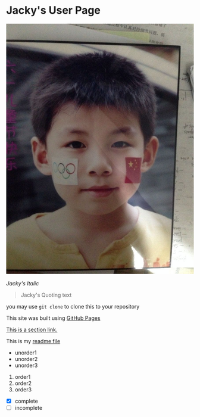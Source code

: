 # Jacky's User Page

![Jacky Profile](profile.jpeg "profile")

*Jacky's Italic*

> Jacky's Quoting text

you may use `git clone` to clone this to your repository

This site was built using [GitHub Pages](https://github.com/J4cky1ove/CSE110_Lab0-1.git)

<a id="section_link"><a href="#section_link">This is a section link.</a></a>

This is my [readme file](README.md)

- unorder1
- unorder2
- unorder3

1. order1
2. order2
3. order3

- [x] complete
- [ ] incomplete 
